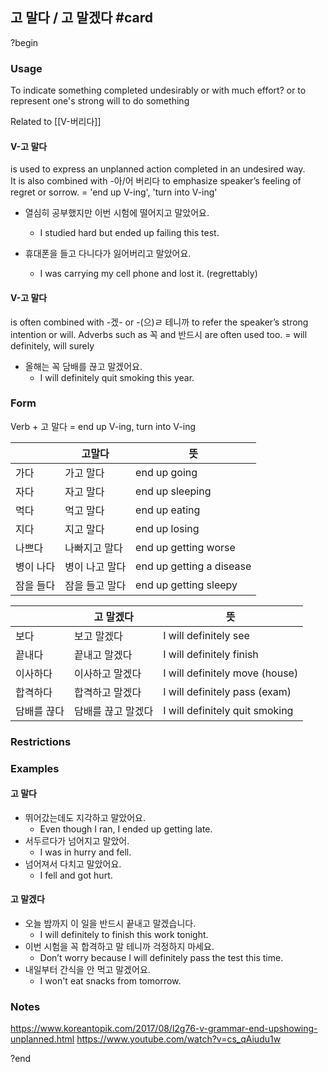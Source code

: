 
## 고 말다 / 고 말겠다 #card
?begin
### Usage
To indicate something completed undesirably or with much effort? or to represent one's strong will to do something

Related to [[V-버리다]]
#### V-고 말다
is used to express an unplanned action completed in an undesired way. It is also combined with -아/어 버리다 to emphasize speaker’s feeling of regret or sorrow. = 'end up V-ing', 'turn into V-ing'

* 열심히 공부했지만 이번 시험에 떨어지고 말았어요.
	* I studied hard but ended up failing this test.

* 휴대폰을 들고 다니다가 잃어버리고 말았어요.
	* I was carrying my cell phone and lost it. (regrettably)
#### V-고 말다
is often combined with -겠- or -(으)ㄹ 테니까 to refer the speaker’s strong intention or will. Adverbs such as 꼭 and 반드시 are often used too. = will definitely, will surely

* 올해는 꼭 담배를 끊고 말겠어요.
	* I will definitely quit smoking this year.
### Form
Verb + 고 말다 = end up V-ing, turn into V-ing

|       | 고말다      | 뜻                        |
| ----- | -------- | ------------------------ |
| 가다    | 가고 말다    | end up going             |
| 자다    | 자고 말다    | end up sleeping          |
| 먹다    | 먹고 말다    | end up eating            |
| 지다    | 지고 말다    | end up losing            |
| 나쁘다   | 나빠지고 말다  | end up getting worse     |
| 병이 나다 | 병이 나고 말다 | end up getting a disease |
| 잠을 들다 | 잠을 들고 말다 | end up getting sleepy    |

|        | 고 말겠다      | 뜻                              |
| ------ | ---------- | ------------------------------ |
| 보다     | 보고 말겠다     | I will definitely see          |
| 끝내다    | 끝내고 말겠다    | I will definitely finish       |
| 이사하다   | 이사하고 말겠다   | I will definitely move (house) |
| 합격하다   | 합격하고 말겠다   | I will definitely pass (exam)  |
| 담배를 끊다 | 담배를 끊고 말겠다 | I will definitely quit smoking |

### Restrictions
### Examples
#### 고 말다
* 뛰어갔는데도 지각하고 말았어요.
	* Even though I ran, I ended up getting late.
* 서두르다가 넘어지고 말았어.
	* I was in hurry and fell.
* 넘어져서 다치고 말았어요.
	* I fell and got hurt.
#### 고 말겠다
* 오늘 밤까지 이 일을 반드시 끝내고 말겠습니다.
	* I will definitely to finish this work tonight.
* 이번 시험을 꼭 합격하고 말 테니까 걱정하지 마세요.
	* Don’t worry because I will definitely pass the test this time.
* 내일부터 간식을 안 먹고 말겠어요.
	* I won't eat snacks from tomorrow.
### Notes
https://www.koreantopik.com/2017/08/l2g76-v-grammar-end-upshowing-unplanned.html
https://www.youtube.com/watch?v=cs_qAiudu1w
<!--SR:!2026-01-16,102,250-->
?end
